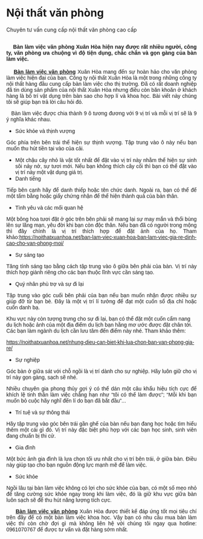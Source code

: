 # Nội thất văn phòng
Chuyên tư vấn cung cấp nội thất văn phòng cao cấp
<h2 style="text-align: justify;"><span style="font-size:14px;"><span style="font-family:Arial,Helvetica,sans-serif;">&nbsp;&nbsp;&nbsp; Bàn làm việc văn phòng Xuân Hòa hiện nay được rất nhiều người, công ty, văn phòng ưa chuộng vì độ tiện dụng, chắc chắn và gọn gàng của bàn làm việc. </span></span></h2>
<p style="text-align: justify;"><span style="font-size:14px;"><span style="font-family:Arial,Helvetica,sans-serif;">&nbsp; &nbsp; <a href="https://noithatxuanhoa.net/danh-muc/ban-lam-viec-van-phong/"><strong>Bàn làm việc văn phòng</strong></a> Xuân Hòa mang đến sự hoàn hảo cho văn phòng làm việc hiện đại của bạn. Công ty nội thất Xuân Hòa là một trong những công ty nội thất hàng đầu cung cấp bàn làm việc cho thị trường. Đã có rất doanh nghiệp đã tin dùng sản phẩm của nội thất Xuân Hòa nhưng điều còn băn khoăn ở khách hàng là bố trí vật dụng trên bàn sao cho hợp lí và khoa học. Bài viết này chúng tôi sẽ giúp bạn trả lời câu hỏi đó.</span></span></p>

<p style="text-align: justify;"><span style="font-size:14px;"><span style="font-family:Arial,Helvetica,sans-serif;">&nbsp;&nbsp; Bàn làm việc được chia thành 9 ô tương đương với 9 vị trí và mỗi vị trí sẽ là 9 ý nghĩa khác nhau.</span></span></p>
<ul>
<li style="text-align: justify;"><span style="font-size:14px;"><span style="font-family:Arial,Helvetica,sans-serif;">Sức khỏe và thịnh vượng</span></span></li></ul>
<p style="text-align: justify;"><span style="font-size:14px;"><span style="font-family:Arial,Helvetica,sans-serif;">Góc phía trên bên trái thể hiện sự thịnh vượng. Tập trung vào ô này nếu bạn muốn thu hút tiền tại vào của cải.</span></span></p>
<ul>
<li style="text-align: justify;"><span style="font-size:14px;"><span style="font-family:Arial,Helvetica,sans-serif;">Một chậu cây nhỏ là vật tốt nhất để đặt vào vị trí này nhằm thể hiện sự sinh sôi nảy nở, sự tươi mới. Nếu bạn không thích cây cối thì bạn có thể đặt vào vị trí này một vật dụng giá trị.</span></span></li>
<li style="text-align: justify;"><span style="font-size:14px;"><span style="font-family:Arial,Helvetica,sans-serif;">Danh tiếng</span></span></li></ul>
<p style="text-align: justify;"><span style="font-size:14px;"><span style="font-family:Arial,Helvetica,sans-serif;">Tiếp bên cạnh hãy để danh thiếp hoặc tên chức danh. Ngoài ra, bạn có thể để một tấm bằng hoặc giấy chứng nhận để thể hiện thành quả của bản thân.</span></span></p>
<ul>
<li style="text-align: justify;"><span style="font-size:14px;"><span style="font-family:Arial,Helvetica,sans-serif;">Tình yêu và các mối quan hệ</span></span></li></ul>
<p style="text-align: justify;"><span style="font-size:14px;"><span style="font-family:Arial,Helvetica,sans-serif;">Một bông hoa tươi đặt ở góc trên bên phải sẽ mang lại sự may mắn và thổi bùng lên sự lãng mạn, yêu đời khi bạn còn độc thân. Nếu bạn đã có người trong mộng thì đây chính là vị trí thích hợp để đặt ảnh của họ. Tham khảo:<a href="https://noithatxuanhoa.net/ban-lam-viec-xuan-hoa-ban-lam-viec-gia-re-dinh-cao-cho-van-phong-moi/">https://noithatxuanhoa.net/ban-lam-viec-xuan-hoa-ban-lam-viec-gia-re-dinh-cao-cho-van-phong-moi/</a></span></span></p>

<ul>
<li style="text-align: justify;"><span style="font-size:14px;"><span style="font-family:Arial,Helvetica,sans-serif;">Sự sáng tạo</span></span></li></ul>
<p style="text-align: justify;"><span style="font-size:14px;"><span style="font-family:Arial,Helvetica,sans-serif;">Tăng tính sáng tạo bằng cách tập trung vào ô giữa bên phải của bàn. Vị trí này thích hợp giành riêng cho các bạn thuộc lĩnh vực cần sáng tạo. </span></span></p>
<ul>
<li style="text-align: justify;"><span style="font-size:14px;"><span style="font-family:Arial,Helvetica,sans-serif;">Quý nhân phù trợ và sự đi lại</span></span></li></ul>
<p style="text-align: justify;"><span style="font-size:14px;"><span style="font-family:Arial,Helvetica,sans-serif;">Tập trung vào góc cuối bên phải của bạn nếu bạn muốn nhận được nhiều sự giúp đỡ từ bạn bè. Đây là một vị trí lí tưởng để đạt một cuốn sổ địa chỉ hoặc cuốn danh bạ.</span></span></p>
<p><span style="font-size:14px;"><span style="font-family:Arial,Helvetica,sans-serif;">Khu vực này còn tượng trưng cho sự đi lại, bạn có thể đặt một cuốn cẩm nang du lịch hoặc ảnh của một địa điểm du lịch bạn hằng mơ ước được đặt chân tới. Các bạn làm ngành du lịch cần lưu tâm đến điểm này nhé. Tham khảo thêm:</span></span></p>
<p><a href="https://noithatxuanhoa.net/nhung-dieu-can-biet-khi-lua-chon-ban-van-phong-gia-re/"><span style="font-size:14px;"><span style="font-family:Arial,Helvetica,sans-serif;">https://noithatxuanhoa.net/nhung-dieu-can-biet-khi-lua-chon-ban-van-phong-gia-re/</span></span></a></p>
<ul>
<li style="text-align: justify;"><span style="font-size:14px;"><span style="font-family:Arial,Helvetica,sans-serif;">Sự nghiệp</span></span></li></ul>
<p style="text-align: justify;"><span style="font-size:14px;"><span style="font-family:Arial,Helvetica,sans-serif;">Góc bàn ở giữa sát với chỗ ngồi là vị trí dành cho sự nghiệp. Hãy luôn giữ cho vị trí này gọn gàng, sạch sẽ nhé.</span></span></p>
<p style="text-align: justify;"><span style="font-size:14px;"><span style="font-family:Arial,Helvetica,sans-serif;">Nhiều chuyên gia phong thủy gợi ý có thể dán một câu khẩu hiệu tích cực để khích lệ tinh thần làm việc chẳng hạn như “tôi có thể làm được”; “Mỗi khi bạn muốn bỏ cuộc hãy nghĩ đến lí do bạn đã bắt đầu”...</span></span></p>
<ul>
<li style="text-align: justify;"><span style="font-size:14px;"><span style="font-family:Arial,Helvetica,sans-serif;">Trí tuệ và sự thông thái</span></span></li></ul>
<p style="text-align: justify;"><span style="font-size:14px;"><span style="font-family:Arial,Helvetica,sans-serif;">Hãy tập trung vào góc bên trái gần ghế của bàn nếu bạn đang học hoặc tìm hiểu thêm một cái gì đó. Vị trí này đặc biệt phù hợp với các bạn học sinh, sinh viên đang chuẩn bị thi cử.</span></span></p>

<ul>
<li style="text-align: justify;"><span style="font-size:14px;"><span style="font-family:Arial,Helvetica,sans-serif;">Gia đình</span></span></li></ul>
<p style="text-align: justify;"><span style="font-size:14px;"><span style="font-family:Arial,Helvetica,sans-serif;">Một bức ảnh gia đình là lựa chọn tối ưu nhất cho vị trí bên trái, ở giữa bàn. Điều này giúp tạo cho bạn nguồn động lực mạnh mẽ để làm việc.</span></span></p>
<ul>
<li style="text-align: justify;"><span style="font-size:14px;"><span style="font-family:Arial,Helvetica,sans-serif;">Sức khỏe</span></span></li></ul>
<p style="text-align: justify;"><span style="font-size:14px;"><span style="font-family:Arial,Helvetica,sans-serif;">Ngồi lâu tại bàn làm việc không có lợi cho sức khỏe của bạn, có một số mẹo nhỏ để tăng cường sức khỏe ngay trong khi làm việc, đó là giữ khu vực giữa bàn luôn sạch sẽ để thu hút năng lượng tích cực.</span></span></p>
<p style="text-align: justify;"><span style="font-size:14px;"><span style="font-family:Arial,Helvetica,sans-serif;">&nbsp; &nbsp; &nbsp;<a href="https://noithatxuanhoa.net/"><strong>Bàn làm việc văn phòng</strong></a> Xuân Hòa được thiết kế đáp ứng tốt mọi tiêu chí trên đây để có một bàn làm việc khoa học. Vậy bạn có nhu cầu mua bàn làm việc thì còn chờ đợi gì mà không liên hệ với chúng tôi ngay qua hotline: 0961070767 để được tư vấn và đặt hàng sớm nhất.</span></span></p>
